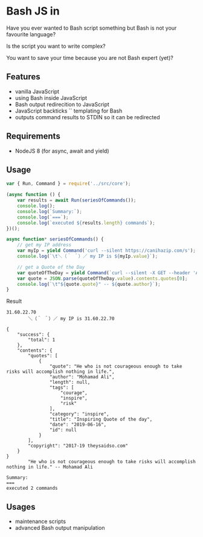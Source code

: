 # Bash JS in

Have you ever wanted to Bash script something but Bash is not your favourite language?

Is the script you want to write complex?

You want to save your time because you are not Bash expert (yet)?

## Features

 - vanilla JavaScript
 - using Bash inside JavaScript
 - Bash output redirecition to JavaScript
 - JavaScript backticks `` templating for Bash
 - outputs command results to STDIN so it can be redirected

## Requirements

 - NodeJS 8 (for async, await and yield)

## Usage

``` javascript
var { Run, Command } = require('../src/core');

(async function () {
    var results = await Run(seriesOfCommands());
    console.log();
    console.log(`Summary:`);
    console.log(`===`);
    console.log(`executed ${results.length} commands`);
})();

async function* seriesOfCommands() {
    // get my IP address
    var myIp = yield Command('curl --silent https://canihazip.com/s');
    console.log(`\t＼（＾ ＾）／ my IP is ${myIp.value}`);

    // get a Quote of the Day
    var quoteOfTheDay = yield Command(`curl --silent -X GET --header 'Accept: application/json' 'https://quotes.rest/qod'`);
    var quote = JSON.parse(quoteOfTheDay.value).contents.quotes[0];
    console.log(`\t"${quote.quote}" -- ${quote.author}`);
}
```

Result
``` text
31.60.22.70
        ＼（＾ ＾）／ my IP is 31.60.22.70

{
    "success": {
        "total": 1
    },
    "contents": {
        "quotes": [
            {
                "quote": "He who is not courageous enough to take risks will accomplish nothing in life.",
                "author": "Mohamad Ali",
                "length": null,
                "tags": [
                    "courage",
                    "inspire",
                    "risk"
                ],
                "category": "inspire",
                "title": "Inspiring Quote of the day",
                "date": "2019-06-16",
                "id": null
            }
        ],
        "copyright": "2017-19 theysaidso.com"
    }
}
        "He who is not courageous enough to take risks will accomplish nothing in life." -- Mohamad Ali

Summary:
===
executed 2 commands
```

## Usages

 - maintenance scripts
 - advanced Bash output manipulation
